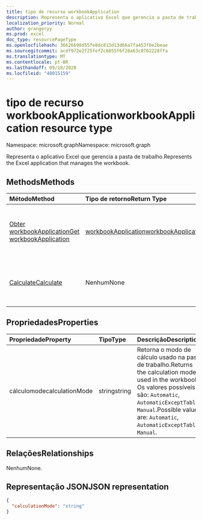 ```yaml
---
title: tipo de recurso workbookApplication
description: Representa o aplicativo Excel que gerencia a pasta de trabalho.
localization_priority: Normal
author: grangeryy
ms.prod: excel
doc_type: resourcePageType
ms.openlocfilehash: 36626698d55fe8dc813d13d66a7fa453f8e2beae
ms.sourcegitcommit: acdf972e2f25fef2c6855f6f28a63c0762228ffa
ms.translationtype: MT
ms.contentlocale: pt-BR
ms.lasthandoff: 09/18/2020
ms.locfileid: "48015159"
---
```

# <a name="workbookapplication-resource-type"></a><span data-ttu-id="544fc-103">tipo de recurso workbookApplication</span><span class="sxs-lookup"><span data-stu-id="544fc-103">workbookApplication resource type</span></span>

<span data-ttu-id="544fc-104">Namespace: microsoft.graph</span><span class="sxs-lookup"><span data-stu-id="544fc-104">Namespace: microsoft.graph</span></span>

<span data-ttu-id="544fc-105">Representa o aplicativo Excel que gerencia a pasta de trabalho.</span><span class="sxs-lookup"><span data-stu-id="544fc-105">Represents the Excel application that manages the workbook.</span></span>


## <a name="methods"></a><span data-ttu-id="544fc-106">Methods</span><span class="sxs-lookup"><span data-stu-id="544fc-106">Methods</span></span>

| <span data-ttu-id="544fc-107">Método</span><span class="sxs-lookup"><span data-stu-id="544fc-107">Method</span></span>           | <span data-ttu-id="544fc-108">Tipo de retorno</span><span class="sxs-lookup"><span data-stu-id="544fc-108">Return Type</span></span>    |<span data-ttu-id="544fc-109">Descrição</span><span class="sxs-lookup"><span data-stu-id="544fc-109">Description</span></span>|
|:---------------|:--------|:----------|
|[<span data-ttu-id="544fc-110">Obter workbookApplication</span><span class="sxs-lookup"><span data-stu-id="544fc-110">Get workbookApplication</span></span>](../api/workbookapplication-get.md) | [<span data-ttu-id="544fc-111">workbookApplication</span><span class="sxs-lookup"><span data-stu-id="544fc-111">workbookApplication</span></span>](workbookapplication.md) |<span data-ttu-id="544fc-112">Leia as propriedades e os relacionamentos do objeto workbookApplication.</span><span class="sxs-lookup"><span data-stu-id="544fc-112">Read properties and relationships of workbookApplication object.</span></span>|
|[<span data-ttu-id="544fc-113">Calculate</span><span class="sxs-lookup"><span data-stu-id="544fc-113">Calculate</span></span>](../api/workbookapplication-calculate.md)|<span data-ttu-id="544fc-114">Nenhum</span><span class="sxs-lookup"><span data-stu-id="544fc-114">None</span></span>|<span data-ttu-id="544fc-115">Recalcula todas as pastas de trabalho abertas no Excel no momento.</span><span class="sxs-lookup"><span data-stu-id="544fc-115">Recalculate all currently opened workbooks in Excel.</span></span>|

## <a name="properties"></a><span data-ttu-id="544fc-116">Propriedades</span><span class="sxs-lookup"><span data-stu-id="544fc-116">Properties</span></span>
| <span data-ttu-id="544fc-117">Propriedade</span><span class="sxs-lookup"><span data-stu-id="544fc-117">Property</span></span>     | <span data-ttu-id="544fc-118">Tipo</span><span class="sxs-lookup"><span data-stu-id="544fc-118">Type</span></span>   |<span data-ttu-id="544fc-119">Descrição</span><span class="sxs-lookup"><span data-stu-id="544fc-119">Description</span></span>|
|:---------------|:--------|:----------|
|<span data-ttu-id="544fc-120">cálculomode</span><span class="sxs-lookup"><span data-stu-id="544fc-120">calculationMode</span></span>|<span data-ttu-id="544fc-121">string</span><span class="sxs-lookup"><span data-stu-id="544fc-121">string</span></span>|<span data-ttu-id="544fc-122">Retorna o modo de cálculo usado na pasta de trabalho.</span><span class="sxs-lookup"><span data-stu-id="544fc-122">Returns the calculation mode used in the workbook.</span></span> <span data-ttu-id="544fc-123">Os valores possíveis são: `Automatic`, `AutomaticExceptTables`, `Manual`.</span><span class="sxs-lookup"><span data-stu-id="544fc-123">Possible values are: `Automatic`, `AutomaticExceptTables`, `Manual`.</span></span>|

## <a name="relationships"></a><span data-ttu-id="544fc-124">Relações</span><span class="sxs-lookup"><span data-stu-id="544fc-124">Relationships</span></span>
<span data-ttu-id="544fc-125">Nenhum</span><span class="sxs-lookup"><span data-stu-id="544fc-125">None.</span></span>


## <a name="json-representation"></a><span data-ttu-id="544fc-126">Representação JSON</span><span class="sxs-lookup"><span data-stu-id="544fc-126">JSON representation</span></span>

<!-- {
  "blockType": "resource",
  "optionalProperties": [

  ],
  "@odata.type": "microsoft.graph.workbookApplication"
}-->

```json
{
  "calculationMode": "string"
}

```

<!-- uuid: 8fcb5dbc-d5aa-4681-8e31-b001d5168d79
2015-10-25 14:57:30 UTC -->
<!--
{
  "type": "#page.annotation",
  "description": "workbookApplication resource",
  "keywords": "",
  "section": "documentation",
  "tocPath": "",
  "suppressions": []
}
-->

